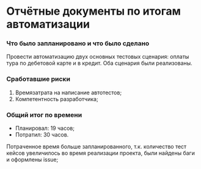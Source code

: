# Отчётные документы по итогам автоматизации

### Что было запланировано и что было сделано

Провести автоматизацию двух основных тестовых сценария: оплаты тура по дебетовой карте и в кредит. Оба сценария были реализованы.

### Сработавшие риски

1. Времязатрата на написание автотестов;
2. Компетентность разработчика;

### Общий итог по времени

* Планировал: 19 часов;
* Потратил: 30 часов.

Потраченное время больше запланированного, т.к. количество тест кейсов увеличилось во время реализации проекта, были найдены баги и оформлены issue;